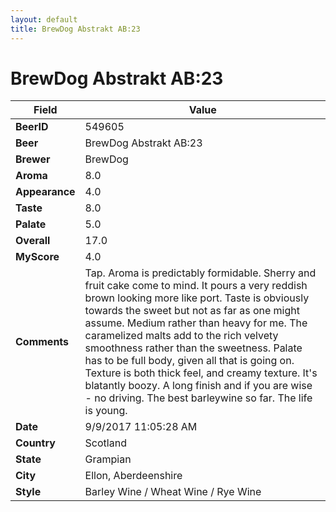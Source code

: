 ```yaml
---
layout: default
title: BrewDog Abstrakt AB:23
---
```


# BrewDog Abstrakt AB:23

| Field         | Value     |
|---------------|-----------|
| **BeerID** | 549605 |
| **Beer** | BrewDog Abstrakt AB:23 |
| **Brewer** | BrewDog |
| **Aroma** | 8.0 |
| **Appearance** | 4.0 |
| **Taste** | 8.0 |
| **Palate** | 5.0 |
| **Overall** | 17.0 |
| **MyScore** | 4.0 |
| **Comments** | Tap. Aroma is predictably formidable. Sherry and fruit cake come to mind. It pours a very reddish brown looking more like port. Taste is obviously towards the sweet but not as far as one might assume. Medium rather than heavy for me. The caramelized malts add to the rich velvety smoothness rather than the sweetness. Palate has to be full body, given all that is going on. Texture is both thick feel, and creamy texture. It&#39;s blatantly boozy. A long finish and if you are wise - no driving. The best barleywine so far. The life is young. |
| **Date** | 9/9/2017 11:05:28 AM |
| **Country** | Scotland |
| **State** | Grampian |
| **City** | Ellon, Aberdeenshire |
| **Style** | Barley Wine / Wheat Wine / Rye Wine |

